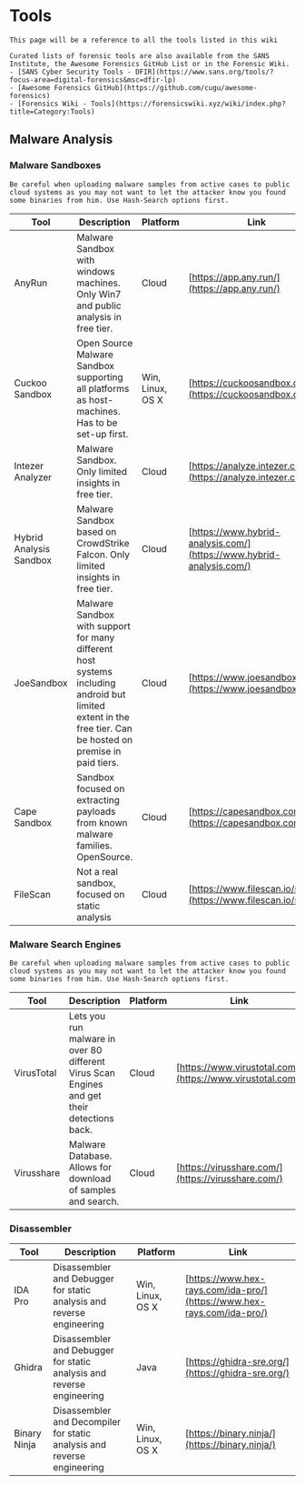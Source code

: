 # Tools

``` admonish warning title="This page is currently under construction"
This page will be a reference to all the tools listed in this wiki
```

``` admonish tip
Curated lists of forensic tools are also available from the SANS Institute, the Awesome Forensics GitHub List or in the Forensic Wiki.
- [SANS Cyber Security Tools - DFIR](https://www.sans.org/tools/?focus-area=digital-forensics&msc=dfir-lp)
- [Awesome Forensics GitHub](https://github.com/cugu/awesome-forensics)
- [Forensics Wiki - Tools](https://forensicswiki.xyz/wiki/index.php?title=Category:Tools)
```

## Malware Analysis

### Malware Sandboxes

``` admonish danger
Be careful when uploading malware samples from active cases to public cloud systems as you may not want to let the attacker know you found some binaries from him. Use Hash-Search options first.
```

| Tool                    | Description                                                                                                                                                 | Platform         | Link                                                                 |
|-------------------------|-------------------------------------------------------------------------------------------------------------------------------------------------------------|------------------|----------------------------------------------------------------------|
| AnyRun                  | Malware Sandbox with windows machines. Only Win7 and public analysis in free tier.                                                                          | Cloud            | [https://app.any.run/](https://app.any.run/)                         |
| Cuckoo Sandbox          | Open Source Malware Sandbox supporting all platforms as host-machines. Has to be set-up first.                                                              | Win, Linux, OS X | [https://cuckoosandbox.org/](https://cuckoosandbox.org/)             |
| Intezer Analyzer        | Malware Sandbox. Only limited insights in free tier.                                                                                                        | Cloud            | [https://analyze.intezer.com/](https://analyze.intezer.com/)         |
| Hybrid Analysis Sandbox | Malware Sandbox based on CrowdStrike Falcon. Only limited insights in free tier.                                                                            | Cloud            | [https://www.hybrid-analysis.com/](https://www.hybrid-analysis.com/) |
| JoeSandbox              | Malware Sandbox with support for many different host systems including android but limited extent in the free tier. Can be hosted on premise in paid tiers. | Cloud            | [https://www.joesandbox.com/](https://www.joesandbox.com/)           |
| Cape Sandbox            | Sandbox focused on extracting payloads from known malware families. OpenSource.                                                                             | Cloud            | [https://capesandbox.com/](https://capesandbox.com/])                |
| FileScan                | Not a real sandbox, focused on static analysis                                                                                                              | Cloud            | [https://www.filescan.io/scan](https://www.filescan.io/scan)         |

### Malware Search Engines

``` admonish danger
Be careful when uploading malware samples from active cases to public cloud systems as you may not want to let the attacker know you found some binaries from him. Use Hash-Search options first.
```

| Tool       | Description                                                                                 | Platform | Link                                                       |
|------------|---------------------------------------------------------------------------------------------|----------|------------------------------------------------------------|
| VirusTotal | Lets you run malware in over 80 different Virus Scan Engines and get their detections back. | Cloud    | [https://www.virustotal.com/](https://www.virustotal.com/) |
| Virusshare | Malware Database. Allows for download of samples and search.                                | Cloud    | [https://virusshare.com/](https://virusshare.com/)         |

### Disassembler

| Tool         | Description                                                             | Platform         | Link                                                                   |
|--------------|-------------------------------------------------------------------------|------------------|------------------------------------------------------------------------|
| IDA Pro      | Disassembler and Debugger for static analysis and reverse engineering   | Win, Linux, OS X | [https://www.hex-rays.com/ida-pro/](https://www.hex-rays.com/ida-pro/) |
| Ghidra       | Disassembler and Debugger for static analysis and reverse engineering   | Java             | [https://ghidra-sre.org/](https://ghidra-sre.org/)                     |
| Binary Ninja | Disassembler and Decompiler for static analysis and reverse engineering | Win, Linux, OS X | [https://binary.ninja/](https://binary.ninja/)                         |
